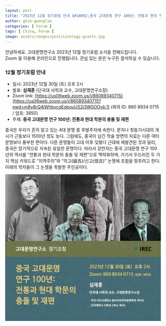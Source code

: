 ```yaml
---
layout: post
title: "2023년 12월 정기포럼 안내 &#10092;중국 고대문명 연구 100년: 전통과 현대 학문의 충돌 및 재편&#10093;"
author: ghim-gwanglim
categories: [ Forum ]
tags: [ China, Forum ]
image: assets/images/post/sinology-giants.jpg
---
```


안녕하세요. 고대문명연구소 2023년 12월 정기포럼 소식을 전해드립니다.<br> 
Zoom 을 이용해 온라인으로 진행됩니다. 관심 있는 분은 누구든 참석하실 수 있습니다. 


### 12월 정기포럼 안내
- 일시: 2023년 12월 30일 (토) 오후 2시
- 발표: __심재훈__ (단국대 사학과 교수, 고대문명연구소장)
- Zoom link: [https://us06web.zoom.us/j/86089340715](https://us06web.zoom.us/j/86089340715?pwd=m8y8rQ4iWhbvcqEgbouUS2j3W0OOvb.1)
  (회의 ID: 860 8934 0715 / 암호: 3850)
- 주제: __중국 고대문명 연구 100년: 전통과 현대 학문의 충돌 및 재편__

중국은 우리가 흔히 알고 있는 4대 문명 중 후발주자에 속한다. 문자나 청동기시대의 개시가 근동보다 1500년 정도 늦다. 그럼에도, 중국이 남긴 학술 방면의 자료는 다른 여타 문명보다 풍부한 편이다. 다른 문명들이 고대 이후 잊혔다 근대에 재발견된 것과 달리, 중국은 장기적으로 지속된 유일한 문명이다. 따라서 강연자는 중국 고대문명 연구 100년의 역사를 “전통과 현대 학문의 충돌 및 재편”으로 맥락화하며, 거기서 두드러진 두 가지 핵심 키워드로 “지역주의”와 “의고(疑古)/신고(信古)” 논쟁에 초점을 맞추려고 한다. 아래의 학자들이 그 논쟁을 촉발한 주인공이다.

![](/assets/images/post/irec-seminar-poster-2023-12.jpg)
